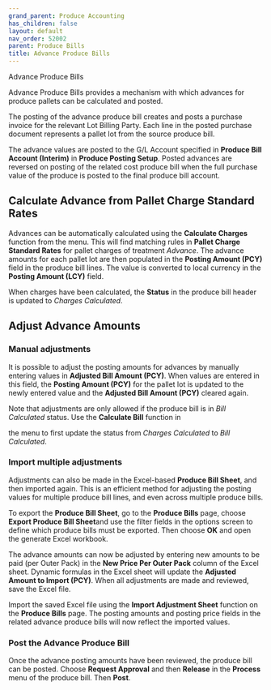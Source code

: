 ```yaml
---
grand_parent: Produce Accounting
has_children: false
layout: default
nav_order: 52002
parent: Produce Bills
title: Advance Produce Bills
---
```


Advance Produce Bills

Advance Produce Bills provides a mechanism with which advances for produce pallets can be calculated and posted.

The posting of the advance produce bill creates and posts a purchase invoice for the relevant Lot Billing Party. Each line in the posted purchase document represents a pallet lot from the source produce bill.




The advance values are posted to the G/L Account specified in **Produce Bill Account (Interim)** in **Produce Posting Setup**. Posted advances are reversed on posting of the related cost produce bill when the full purchase value of the produce is posted to the final produce bill account.




Calculate Advance from Pallet Charge Standard Rates
---------------------------------------------------

Advances can be automatically calculated using the **Calculate Charges** function from the menu. This will find matching rules in **Pallet Charge Standard Rates** for pallet charges of treatment *Advance*. The advance amounts for each pallet lot are then populated in the **Posting Amount (PCY)** field in the produce bill lines. The value is converted to local currency in the **Posting Amount (LCY)** field.




When charges have been calculated, the **Status** in the produce bill header is updated to *Charges Calculated*.




Adjust Advance Amounts
----------------------

### **Manual adjustments**

It is possible to adjust the posting amounts for advances by manually entering values in **Adjusted Bill Amount (PCY)**. When values are entered in this field, the **Posting Amount (PCY)** for the pallet lot is updated to the newly entered value and the **Adjusted Bill Amount (PCY)** cleared again.

Note that adjustments are only allowed if the produce bill is in *Bill Calculated* status. Use the **Calculate Bill** function in

the menu to first update the status from *Charges Calculated* to *Bill Calculated*.




### **Import multiple adjustments**

Adjustments can also be made in the Excel-based **Produce Bill Sheet**, and then imported again. This is an efficient method for adjusting the posting values for multiple produce bill lines, and even across multiple produce bills.

To export the **Produce Bill Sheet**, go to the **Produce Bills** page, choose **Export Produce Bill Sheet**and use the filter fields in the options screen to define which produce bills must be exported. Then choose **OK** and open the generate Excel workbook.

The advance amounts can now be adjusted by entering new amounts to be paid (per Outer Pack) in the **New Price Per Outer Pack** column of the Excel sheet. Dynamic formulas in the Excel sheet will update the **Adjusted Amount to Import (PCY)**. When all adjustments are made and reviewed, save the Excel file.

Import the saved Excel file using the **Import Adjustment Sheet** function on the **Produce Bills** page. The posting amounts and posting price fields in the related advance produce bills will now reflect the imported values.




### **Post the Advance Produce Bill**

Once the advance posting amounts have been reviewed, the produce bill can be posted. Choose **Request Approval** and then **Release** in the **Process** menu of the produce bill. Then **Post**.